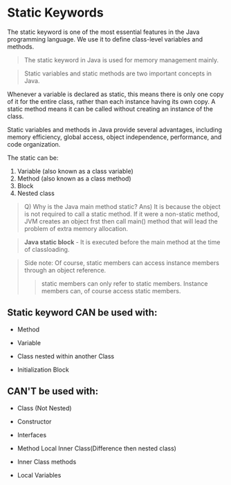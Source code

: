 # Static Keywords 

The static keyword is one of the most essential features in the Java programming language. We use it to define class-level variables and methods.
> The static keyword in Java is used for memory management mainly. 

> Static variables and static methods are two important concepts in Java.

Whenever a variable is declared as static, this means there is only one copy of it for the entire class, rather than each instance having its own copy. A static method means it can be called without creating an instance of the class.

Static variables and methods in Java provide several advantages, including memory efficiency, global access, object independence, performance, and code organization.

The static can be:
1. Variable (also known as a class variable)
2. Method (also known as a class method)
3. Block
4. Nested class

> Q) Why is the Java main method static?
> Ans) It is because the object is not required to call a static method. If it were
a non-static method, JVM creates an object frst then call main() method that
will lead the problem of extra memory allocation.

> **Java static block** - It is executed before the main method at the time of classloading.

> Side note: Of course, static members can access instance members through an object reference.
>> static members can only refer to static members. Instance members can, of course access static members.

## Static keyword CAN be used with:

- Method

- Variable

- Class nested within another Class

- Initialization Block

## CAN'T be used with:

- Class (Not Nested)

- Constructor

- Interfaces

- Method Local Inner Class(Difference then nested class)

- Inner Class methods

- Local Variables